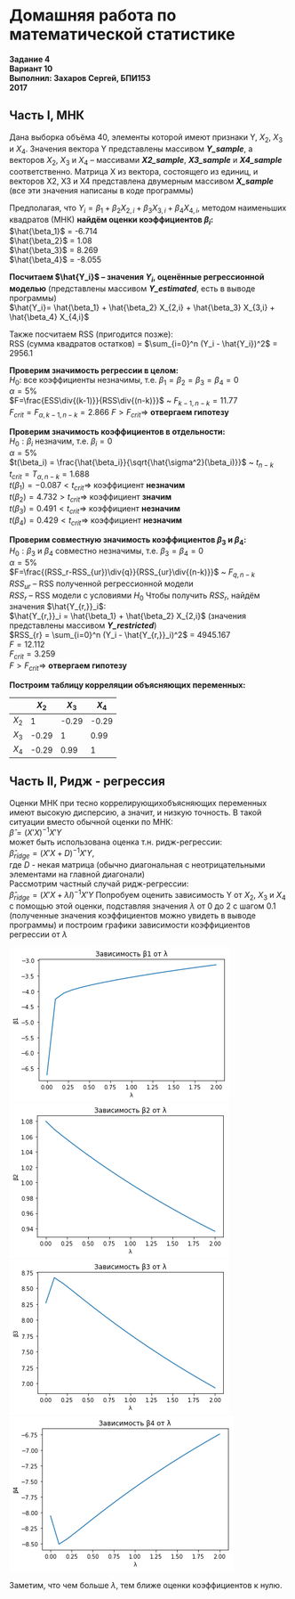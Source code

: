 # Домашняя работа по математической статистике
**Задание 4  
Вариант 10  
Выполнил: Захаров Сергей, БПИ153  
2017**

## Часть I, МНК
Дана выборка объёма 40, элементы которой имеют признаки Y, $X_2$, $X_3$ и $X_4$.
Значения вектора Y представлены массивом ***Y_sample***, а векторов $X_2$, $X_3$ и $X_4$ – массивами ***X2_sample***, ***X3_sample*** и ***X4_sample*** соответственно. Матрица X из вектора, состоящего из единиц, и векторов X2, X3 и X4 представлена двумерным массивом ***X_sample*** (все эти значения написаны в коде программы)  
  
Предполагая, что $Y_i = \beta_1 + \beta_2 X_{2,i} + \beta_3 X_{3,i} + \beta_4 X_{4,i}$, методом наименьших квадратов (МНК) **найдём оценки коэффициентов $\beta_i$:**  
$\hat{\beta_1}$ = -6.714  
$\hat{\beta_2}$ = 1.08  
$\hat{\beta_3}$ = 8.269  
$\hat{\beta_4}$ = -8.055  
  
**Посчитаем $\hat{Y_i}$ – значения $Y_i$, оценённые регрессионной моделью** (представлены массивом ***Y_estimated***, есть в выводе программы)  
$\hat{Y_i}= \hat{\beta_1} + \hat{\beta_2} X_{2,i} + \hat{\beta_3} X_{3,i} + \hat{\beta_4} X_{4,i}$
  
Также посчитаем RSS (пригодится позже):  
RSS (сумма квадратов остатков) = $\sum_{i=0}^n (Y_i - \hat{Y_i})^2$ = 2956.1  
  
**Проверим значимость регрессии в целом:**  
$H_0$: все коэффициенты незначимы, т.е. $\beta_1 = \beta_2 = \beta_3 = \beta_4 = 0$  
$\alpha = 5\%$  
$F=\frac{ESS\div{(k-1)}}{RSS\div{(n-k)}}$ ~ $F_{k-1,n-k}=11.77$  
$F_{crit} = F_{\alpha,k-1,n-k}=2.866$
$F>F_{crit} \Rightarrow$ **отвергаем гипотезу**  
  
**Проверим значимость коэффициентов в отдельности:**  
$H_0: \beta_i$ незначим, т.е. $\beta_i=0$  
$\alpha = 5\%$  
$t(\beta_i) = \frac{\hat{\beta_i}}{\sqrt{\hat{\sigma^2}(\beta_i)}}$ ~ $t_{n-k}$  
$t_{crit}=T_{\alpha,n-k}=1.688$  
$t(\beta_1) = -0.087 <t_{crit} \Rightarrow$ коэффициент **незначим**  
$t(\beta_2) = 4.732 >t_{crit} \Rightarrow$ коэффициент **значим**  
$t(\beta_3) = 0.491 <t_{crit} \Rightarrow$ коэффициент **незначим**  
$t(\beta_4) = 0.429 <t_{crit} \Rightarrow$ коэффициент **незначим**  

**Проверим совместную значимость коэффициентов $\beta_3$ и $\beta_4$:**  
$H_0: \beta_3$ и $\beta_4$ совместно незначимы, т.е. $\beta_3 = \beta_4 =0$  
$\alpha = 5\%$  
$F=\frac{(RSS_r-RSS_{ur})\div{q}}{RSS_{ur}\div{(n-k)}}$ ~ $F_{q,n-k}$  
$RSS_{ur}$ – RSS полученной регрессионной модели  
$RSS_{r}$ – RSS модели с условиями $H_0$
Чтобы получить $RSS_{r}$, найдём значения $\hat{Y_{r,}}_i$:  
$\hat{Y_{r,}}_i = \hat{\beta_1} + \hat{\beta_2} X_{2,i}$ (значения представлены массивом ***Y_restricted***)  
$RSS_{r} = \sum_{i=0}^n (Y_i - \hat{Y_{r,}}_i)^2$ = 4945.167  
$F=12.112$  
$F_{crit}=3.259$  
$F>F_{crit} \Rightarrow$ **отвергаем гипотезу**  

**Построим таблицу корреляции объясняющих переменных:**  
  
|       | $X_2$ | $X_3$ | $X_4$ |
|-------|-------|-------|-------|
| $X_2$ |1      |-0.29  |-0.29  |
| $X_3$ |-0.29  |1      |0.99   |
| $X_4$ |-0.29  |0.99   |1      |

## Часть II, Ридж - регрессия
Оценки МНК при тесно коррелирующихобъясняющих переменных имеют высокую дисперсию, а значит, и низкую точность. В такой ситуации вместо обычной оценки по МНК:  
$\hat{\beta} = (X'X)^{-1}X'Y$  
может быть использована оценка т.н. ридж-регрессии:  
$\hat{\beta}_{ridge} = (X'X+D)^{-1}X'Y$,  
где *D* - некая матрица (обычно диагональная с неотрицательными элементами на главной диагонали)  
Рассмотрим частный случай ридж-регрессии:  
$\hat{\beta}_{ridge} = (X'X+\lambda I)^{-1}X'Y$
Попробуем оценить зависимость Y от $X_2$, $X_3$ и $X_4$ с помощью этой оценки, подставляя значения $\lambda$ от 0 до 2 с шагом 0.1 (полученные значения коэффициентов можно увидеть в выводе программы) и построим графики зависимости коэффициентов регрессии от $\lambda$

![png](output_2_1.png)
![png](output_2_2.png)
![png](output_2_3.png)
![png](output_2_4.png)

Заметим, что чем больше $\lambda$, тем ближе оценки коэффициентов к нулю.
